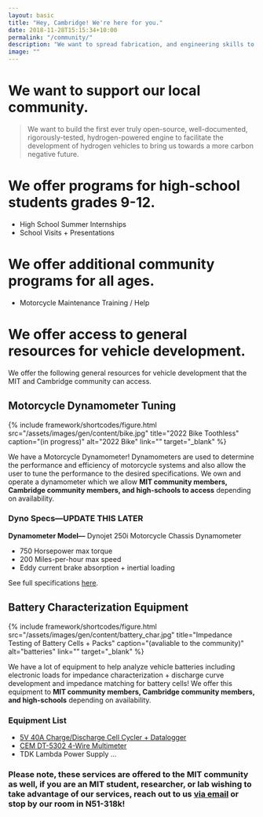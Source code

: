 ```yaml
---
layout: basic
title: "Hey, Cambridge! We're here for you."
date: 2018-11-28T15:15:34+10:00
permalink: "/community/"
description: "We want to spread fabrication, and engineering skills to our local community while inspiring interest in science, and the climate."
image: ""
---
```


# We want to support our local community. 



> We want to build the first ever truly open-source, well-documented, rigorously-tested, hydrogen-powered engine to facilitate the development of hydrogen vehicles to bring us towards a more carbon negative future. 

# We offer programs for high-school students grades 9-12.

- High School Summer Internships
- School Visits + Presentations 

# We offer additional community programs for all ages.

- Motorcycle Maintenance Training / Help 

# We offer access to general resources for vehicle development.

We offer the following general resources for vehicle development that the MIT and Cambridge community can access. 

## Motorcycle Dynamometer Tuning

{% include framework/shortcodes/figure.html src="/assets/images/gen/content/bike.jpg" title="2022 Bike Toothless" caption="(in progress)" alt="2022 Bike" link="" target="\_blank" %}

We have a Motorcycle Dynamometer! Dynamometers are used to determine the performance and efficiency of motorcycle systems and also allow the user to tune the performance to the desired specifications. We own and operate a dynamometer which we allow **MIT community members, Cambridge community members, and high-schools to access** depending on availability. 

### Dyno Specs—UPDATE THIS LATER

**Dynamometer Model—** Dynojet 250i Motorcycle Chassis Dynamometer

- 750 Horsepower max torque
- 200 Miles-per-hour max speed
- Eddy current brake absorption + inertial loading 

See full specifications [here](https://www.dynojet.com/motorcycle-chassis-dynamometer-model-250i/).

## Battery Characterization Equipment 

{% include framework/shortcodes/figure.html src="/assets/images/gen/content/battery_char.jpg" title="Impedance Testing of Battery Cells + Packs" caption="(avaliable to the community)" alt="batteries" link="" target="\_blank" %}

We have a lot of equipment to help analyze vehicle batteries including electronic loads for impedance characterization + discharge curve development and impedance matching for battery cells! We offer this equipment to **MIT community members, Cambridge community members, and high-schools** depending on availability. 

### Equipment List

- [5V 40A Charge/Discharge Cell Cycler + Datalogger](https://batteryhookup.com/products/zketech-ebc-a40l-capacity-tester-0-5v-40a-charge-discharge)
- [CEM DT-5302 4-Wire Multimeter](https://www.cem-instruments.com/en/product-id-904)
- TDK Lambda Power Supply ... 

### Please note, these services are offered to the MIT community as well, if you are an MIT student, researcher, or lab wishing to take advantage of our services, reach out to us [via email](mailto:l2f@mit.edu) or stop by our room in N51-318k! 